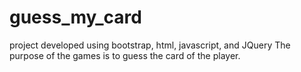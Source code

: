 # guess_my_card
project developed using bootstrap, html, javascript, and JQuery
The purpose of the games is to guess the card of the player.
